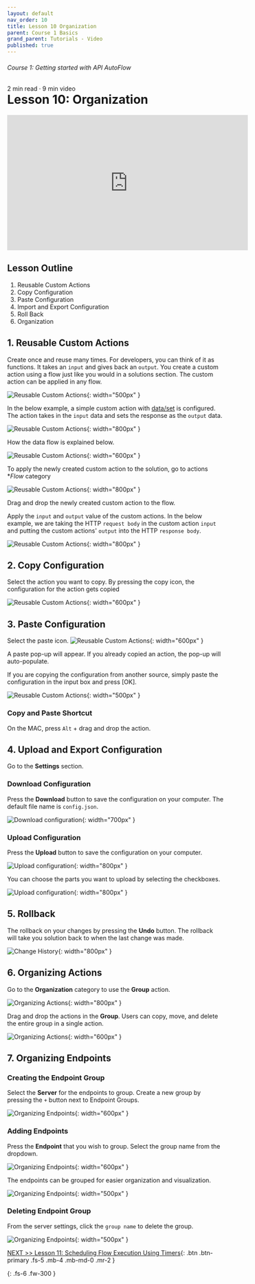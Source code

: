 ```yaml
---
layout: default
nav_order: 10
title: Lesson 10 Organization
parent: Course 1 Basics
grand_parent: Tutorials - Video
published: true
---
```

<h6>Course 1: Getting started with API AutoFlow</h6>
2 min read · 9 min video
<h1 style="margin-top:0">Lesson 10: Organization</h1>

<iframe width="560" height="315" src="https://www.youtube.com/embed/F80P-AIcGIs" title="YouTube video player" frameborder="0" allow="accelerometer; autoplay; clipboard-write; encrypted-media; gyroscope; picture-in-picture" allowfullscreen></iframe>

## Lesson Outline

1. Reusable Custom Actions
2. Copy Configuration
3. Paste Configuration
3. Import and Export Configuration
4. Roll Back
5. Organization

## 1\. Reusable Custom Actions

Create once and reuse many times. For developers, you can think of it as functions.  It takes an `input` and gives back an `output`.  You create a custom action using a flow just like you would in a solutions section. The custom action can be applied in any flow.

![Reusable Custom Actions](/assets/images/tutorial-custom-action.png){: width="500px" }

In the below example, a simple custom action with [data/set](/docs/internal-actions/data/set/) is configured.  The action takes in the `input` data and sets the response as the `output` data.

![Reusable Custom Actions](/assets/images/tutorial-custom-action-1.png){: width="800px" }

How the data flow is explained below. 

![Reusable Custom Actions](/assets/images/tutorial-custom-action-1-1.png){: width="600px" }

To apply the newly created custom action to the solution, go to actions **Flow* category

![Reusable Custom Actions](/assets/images/tutorial-custom-action-2.png){: width="800px" }

Drag and drop the newly created custom action to the flow. 

Apply the `input` and `output` value of the custom actions.  In the below example, we are taking the HTTP `request body` in the custom action `input` and putting the custom actions' `output` into the HTTP `response body`.

![Reusable Custom Actions](/assets/images/tutorial-custom-action-3.png){: width="800px" }


## 2\. Copy Configuration

Select the action you want to copy.  By pressing the copy icon, the configuration for the action gets copied

![Reusable Custom Actions](/assets/images/tutorial-copy.png){: width="600px" }

## 3\. Paste Configuration

Select the paste icon.
![Reusable Custom Actions](/assets/images/tutorial-paste.png){: width="600px" }

A paste pop-up will appear.  If you already copied an action, the pop-up will auto-populate.

If you are copying the configuration from another source, simply paste the configuration in the input box and press [OK].

![Reusable Custom Actions](/assets/images/tutorial-paste-1.png){: width="500px" }

### Copy and Paste Shortcut

On the MAC, press `Alt` + drag and drop the action.



## 4\. Upload and Export Configuration

Go to the **Settings** section.

### Download Configuration

Press the **Download** button to save the configuration on your computer. The default file name is `config.json`.

![Download configuration](/assets/images/tutorial-config-download.png){: width="700px" }

### Upload Configuration

Press the **Upload** button to save the configuration on your computer. 

![Upload configuration](/assets/images/tutorial-config-upload.png){: width="800px" }

You can choose the parts you want to upload by selecting the checkboxes.

![Upload configuration](/assets/images/tutorial-config-upload-1.png){: width="800px" }


## 5\. Rollback

The rollback on your changes by pressing the **Undo** button.  The rollback will take you solution back to when the last change was made.

![Change History](/assets/images/tutorial-change-history.png){: width="800px" }


## 6\. Organizing Actions

Go to the **Organization** category to use the **Group** action.

![Organizing Actions](/assets/images/tutorial-organizing-actions.png){: width="800px" }

Drag and drop the actions in the **Group**. Users can copy, move, and delete the entire group in a single action.

![Organizing Actions](/assets/images/tutorial-organizing-actions-1.png){: width="600px" }

## 7\. Organizing Endpoints

### Creating the Endpoint Group
Select the **Server** for the endpoints to group.  Create a new group by pressing the `+` button next to Endpoint Groups.

![Organizing Endpoints](/assets/images/tutorial-organizing-endpoints.png){: width="600px" }

### Adding Endpoints
Press the **Endpoint** that you wish to group.  Select the group name from the dropdown.

![Organizing Endpoints](/assets/images/tutorial-organizing-endpoints-1.png){: width="600px" }

The endpoints can be grouped for easier organization and visualization.

![Organizing Endpoints](/assets/images/tutorial-organizing-endpoints-3.png){: width="500px" }

### Deleting Endpoint Group

From the server settings, click the `group name` to delete the group.

![Organizing Endpoints](/assets/images/tutorial-organizing-endpoints-4.png){: width="500px" }


<!-- {% include in_line_banner_config.html config_title="Organization" config_url="/assets/configs/_____.json" %} -->


[NEXT >> Lesson 11: Scheduling Flow Execution Using Timers](/docs/tutorial-video/course-1-basics/lesson-11-timers/){: .btn .btn-primary .fs-5 .mb-4 .mb-md-0 .mr-2 }

{: .fs-6 .fw-300 }